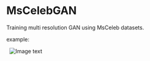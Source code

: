 # MsCelebGAN

Training multi resolution GAN using MsCeleb datasets.

example:

                             ![Image text](https://github.com/SeuTao/MsCelebGAN/raw/master/resources/results.png)



 
